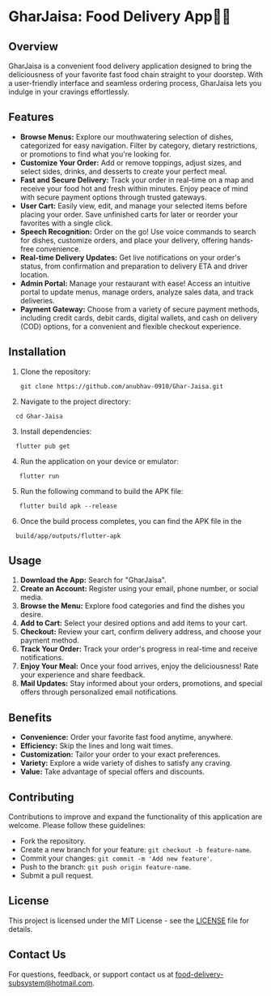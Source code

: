 # GharJaisa: Food Delivery App🍔🚀

## Overview

GharJaisa is a convenient food delivery application designed to bring the deliciousness of your favorite fast food chain straight to your doorstep. With a user-friendly interface and seamless ordering process, GharJaisa lets you indulge in your cravings effortlessly.

## Features

* **Browse Menus:** Explore our mouthwatering selection of dishes, categorized for easy navigation. Filter by category, dietary restrictions, or promotions to find what you're looking for.
* **Customize Your Order:** Add or remove toppings, adjust sizes, and select sides, drinks, and desserts to create your perfect meal.
* **Fast and Secure Delivery:** Track your order in real-time on a map and receive your food hot and fresh within minutes. Enjoy peace of mind with secure payment options through trusted gateways.
* **User Cart:** Easily view, edit, and manage your selected items before placing your order. Save unfinished carts for later or reorder your favorites with a single click.
* **Speech Recognition:** Order on the go! Use voice commands to search for dishes, customize orders, and place your delivery, offering hands-free convenience.
* **Real-time Delivery Updates:** Get live notifications on your order's status, from confirmation and preparation to delivery ETA and driver location.
* **Admin Portal:** Manage your restaurant with ease! Access an intuitive portal to update menus, manage orders, analyze sales data, and track deliveries.
* **Payment Gateway:** Choose from a variety of secure payment methods, including credit cards, debit cards, digital wallets, and cash on delivery (COD) options, for a convenient and flexible checkout experience.

## Installation
1. Clone the repository:
   ```console
   git clone https://github.com/anubhav-0910/Ghar-Jaisa.git
   ```
2. Navigate to the project directory:
 ```console
   cd Ghar-Jaisa
   ```
3. Install dependencies:
 ```console
   flutter pub get
   ```
4. Run the application on your device or emulator:
```console
   flutter run
   ```
5. Run the following command to build the APK file:
```console
   flutter build apk --release
   ```
6. Once the build process completes, you can find the APK file in the
 ```console
   build/app/outputs/flutter-apk
   ``` 

## Usage

1. **Download the App:** Search for "GharJaisa".
2. **Create an Account:** Register using your email, phone number, or social media.
3. **Browse the Menu:** Explore food categories and find the dishes you desire.
4. **Add to Cart:** Select your desired options and add items to your cart.
5. **Checkout:** Review your cart, confirm delivery address, and choose your payment method.
6. **Track Your Order:** Track your order's progress in real-time and receive notifications.
7. **Enjoy Your Meal:** Once your food arrives, enjoy the deliciousness! Rate your experience and share feedback.
8. **Mail Updates:** Stay informed about your orders, promotions, and special offers through personalized email notifications.


## Benefits

* **Convenience:** Order your favorite fast food anytime, anywhere.
* **Efficiency:** Skip the lines and long wait times.
* **Customization:** Tailor your order to your exact preferences.
* **Variety:** Explore a wide variety of dishes to satisfy any craving.
* **Value:** Take advantage of special offers and discounts.

## Contributing
Contributions to improve and expand the functionality of this application are welcome. Please follow these guidelines:
- Fork the repository.
- Create a new branch for your feature: `git checkout -b feature-name`.
- Commit your changes: `git commit -m 'Add new feature'`.
- Push to the branch: `git push origin feature-name`.
- Submit a pull request.

## License
This project is licensed under the MIT License - see the [LICENSE](LICENSE) file for details.

## Contact Us

For questions, feedback, or support contact us at food-delivery-subsystem@hotmail.com.
